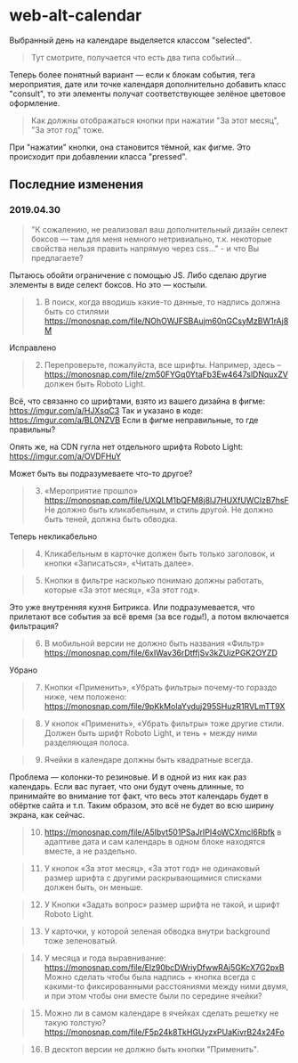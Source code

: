 # web-alt-calendar

Выбранный день на календаре выделяется классом "selected".


> Тут смотрите, получается что есть два типа событий...

Теперь более понятный вариант — если к блокам события, тега мероприятия, дате или точке календаря дополнительно добавить класс "consult", то эти элементы получат соответствующее зелёное цветовое оформление.

> Как должны отображаться кнопки при нажатии "За этот месяц", "За этот год" тоже.

При "нажатии" кнопки, она становится тёмной, как фигме. Это происходит при добавлении класса "pressed".


## Последние изменения

### 2019.04.30
 > "К сожалению, не реализовал ваш дополнительный дизайн селект боксов — там для меня немного нетривиально, т.к. некоторые свойства нельзя править напрямую через css..." - и что Вы предлагаете?

Пытаюсь обойти ограничение с помощью JS. Либо сделаю другие элементы в виде селект боксов. Но это — костыли.
 
 
 > 1) В поиск, когда вводишь какие-то данные, то надпись должна быть со стилями https://monosnap.com/file/NOhOWJFSBAujm60nGCsyMzBW1rAj8M 

Исправлено
 
 > 2) Перепроверьте, пожалуйста, все шрифты.
 > Например, здесь – https://monosnap.com/file/zm50FYGq0YtaFb3Ew4647slDNquxZV должен быть Roboto Light.

Всё, что связанно со шрифтами, взято из вашего дизайна в фигме:
https://imgur.com/a/HJXsqC3
Так и указано в коде:
https://imgur.com/a/BL0NZVB
Если в фигме неправильные, то где правильны?

Опять же, на CDN гугла нет отдельного шрифта Roboto Light:
https://imgur.com/a/OVDFHuY

Может быть вы подразумеваете что-то другое?

 > 3) «Мероприятие прошло» https://monosnap.com/file/UXQLM1bQFM8j8lJ7HUXfUWCIzB7hsF
 > Не должно быть кликабельным, и стиль другой. Не должно быть теней, должна быть обводка.

Теперь некликабельно

 > 4) Кликабельным в карточке должен быть только заголовок, и кнопки «Записаться», «Читать далее».
 
 > 5) Кнопки в фильтре насколько понимаю должны работать, которые «За этот месяц», «За этот год».

Это уже внутренняя кухня Битрикса. Или подразумевается, что прилетают все события за всё время (за все годы!), а потом включается фильтрация?

 > 6) В мобильной версии не должно быть названия «Фильтр» https://monosnap.com/file/6xIWav36rDtffjSv3kZUizPGK2OYZD

Убрано
 
 > 7) Кнопки «Применить», «Убрать фильтры» почему-то гораздо ниже, чем положено: https://monosnap.com/file/9pKkMoIaYyduj295SHuzR1RVLmTT9X
 
 > 8) У кнопок «Применить», «Убрать фильтры» тоже другие стили. Должен быть шрифт Roboto Light, и тень + между ними разделяющая полоса.
 
 > 9) Ячейки в календаре должны быть квадратные всегда.

Проблема — колонки-то резиновые. И в одной из них как раз календарь.
Если вас пугает, что они будут очень длинные, то принимайте во внимание тот факт, что весь этот календарь будет в обёртке сайта и т.п. Таким образом, это всё не будет во всю ширину экрана, как сейчас.
 
 > 10) https://monosnap.com/file/A5Ibvt501PSaJrIPI4oWCXmcl6Rbfk в адаптиве дата и сам календарь в одном блоке находятся вместе, а не раздельно.
 
 > 11) У кнопок «За этот месяц», «За этот год» не одинаковый размер шрифта с другими раскрывающимися списками должен быть, он меньше.
 
 > 12) У Кнопки «Задать вопрос» размер шрифта не такой, и шрифт Roboto Light.
 
 > 13) У карточки, у которой зеленая обводка внутри background тоже зеленоватый.
 
 > 14) У месяца и года выравнивание: https://monosnap.com/file/Elz90bcDWriyDfwwRAj5GKcX7G2pxB
 > Можно сделать чтобы была надпись + кнопка всегда с какими-то фиксированными расстояниями между ними двумя, и при этом чтобы они вместе были по середине ячейки?
 
 > 15) Можно ли в самом календаре в ячейках сделать решетку не такую толстую? https://monosnap.com/file/F5p24k8TkHGUyzxPUaKivrB24x24Fo
 
 > 16) В десктоп версии не должно быть кнопки "Применить".

